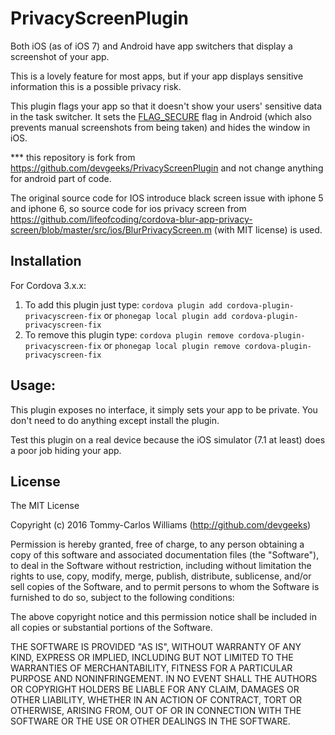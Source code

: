 PrivacyScreenPlugin
==================

Both iOS (as of iOS 7) and Android have app switchers that display a screenshot of your app.

This is a lovely feature for most apps, but if your app displays sensitive information this is a possible privacy risk.

This plugin flags your app so that it doesn't show your users' sensitive data in the task switcher. It sets the [FLAG_SECURE](http://developer.android.com/reference/android/view/WindowManager.LayoutParams.html#FLAG_SECURE) flag in Android (which also prevents manual screenshots from being taken) and hides the window in iOS.

*** this repository is fork from https://github.com/devgeeks/PrivacyScreenPlugin and not change anything for android part of code.

The original source code for IOS introduce black screen issue with iphone 5 and iphone 6, so source code for ios privacy screen from  
https://github.com/lifeofcoding/cordova-blur-app-privacy-screen/blob/master/src/ios/BlurPrivacyScreen.m (with MIT license) is used.

Installation
------------

For Cordova 3.x.x:

1. To add this plugin just type: `cordova plugin add cordova-plugin-privacyscreen-fix` or `phonegap local plugin add cordova-plugin-privacyscreen-fix`
2. To remove this plugin type: `cordova plugin remove cordova-plugin-privacyscreen-fix` or `phonegap local plugin remove cordova-plugin-privacyscreen-fix`

Usage:
------

This plugin exposes no interface, it simply sets your app to be private. You don't need to do anything except install the plugin.

Test this plugin on a real device because the iOS simulator (7.1 at least) does a poor job hiding your app.

## License

The MIT License

Copyright (c) 2016 Tommy-Carlos Williams (http://github.com/devgeeks)

Permission is hereby granted, free of charge, to any person obtaining a copy of this software and associated documentation files (the "Software"), to deal in the Software without restriction, including without limitation the rights to use, copy, modify, merge, publish, distribute, sublicense, and/or sell copies of the Software, and to permit persons to whom the Software is furnished to do so, subject to the following conditions:

The above copyright notice and this permission notice shall be included in all copies or substantial portions of the Software.

THE SOFTWARE IS PROVIDED "AS IS", WITHOUT WARRANTY OF ANY KIND, EXPRESS OR IMPLIED, INCLUDING BUT NOT LIMITED TO THE WARRANTIES OF MERCHANTABILITY, FITNESS FOR A PARTICULAR PURPOSE AND NONINFRINGEMENT. IN NO EVENT SHALL THE AUTHORS OR COPYRIGHT HOLDERS BE LIABLE FOR ANY CLAIM, DAMAGES OR OTHER LIABILITY, WHETHER IN AN ACTION OF CONTRACT, TORT OR OTHERWISE, ARISING FROM, OUT OF OR IN CONNECTION WITH THE SOFTWARE OR THE USE OR OTHER DEALINGS IN THE SOFTWARE.

